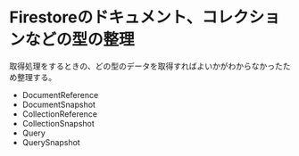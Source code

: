 # Firestoreのドキュメント、コレクションなどの型の整理

取得処理をするときの、どの型のデータを取得すればよいかがわからなかったため整理する。

- DocumentReference
- DocumentSnapshot
- CollectionReference
- CollectionSnapshot
- Query
- QuerySnapshot